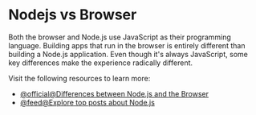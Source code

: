 # Nodejs vs Browser

Both the browser and Node.js use JavaScript as their programming language. Building apps that run in the browser is entirely different than building a Node.js application. Even though it's always JavaScript, some key differences make the experience radically different.

Visit the following resources to learn more:

- [@official@Differences between Node.js and the Browser](https://nodejs.org/en/learn/getting-started/differences-between-nodejs-and-the-browser/)
- [@feed@Explore top posts about Node.js](https://app.daily.dev/tags/nodejs?ref=roadmapsh)